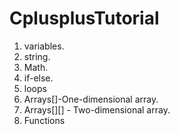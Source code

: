 # CplusplusTutorial

1. variables.
2. string.
3. Math.
4. if-else.
5. loops
6. Arrays[]-One-dimensional array.
7. Arrays[][] - Two-dimensional array.
8. Functions
